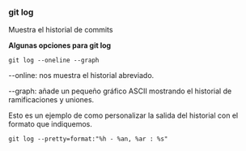 ### git log
Muestra el historial de commits

**Algunas opciones para git log**

`git log --oneline --graph`

--online: nos muestra el historial abreviado.

--graph: añade un pequeño gráfico ASCII mostrando el historial de ramificaciones y uniones. 

Esto es un ejemplo de como personalizar la salida del historial con el formato que indiquemos.

`git log --pretty=format:"%h - %an, %ar : %s"`
